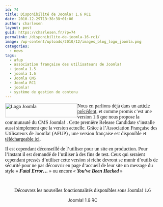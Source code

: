 ```yaml
---
id: 74
title: Disponibilité de Joomla! 1.6 RC1
date: 2010-12-29T13:38:38+01:00
author: charlesen
layout: post
guid: https://charlesen.fr/?p=74
permalink: /disponibilite-de-joomla-16-rc1/
image: /wp-content/uploads/2010/12/images_blog_logo_joomla.png
categories:
  - news
tags:
  - afup
  - association française des utilisateurs de Joomla!
  - joomla 1.5
  - joomla 1.6
  - Joomla CMS
  - Joomla RC1
  - joomla!
  - système de gestion de contenu
---
```

<span style="font-family: book antiqua,palatino; font-size: 12pt;"><img loading="lazy" class=" alignleft size-full wp-image-73" style="float: left;" src="https://charlesen.fr/wp-content/uploads/2010/12/images_blog_logo_joomla.png" alt="Logo Joomla" title="Logo Joomla" width="235" height="46" />Nous en parlions déjà dans un <a title="Joomla 1.6" href="index.php?option=com_content&view=article&id=3:joomla-16-bientot-dans-les-back&catid=36&Itemid=55">article précédent</a>, et comme promis c&rsquo;est une version 1.6 que nous propose la communauté du CMS Joomla! . Cette première Release Candidate s&rsquo;installe aussi simplement que la version actuelle. Grâce à l&rsquo;Association Française des Utilisateurs de Joomla! (AFUP) , une version française est disponible et <a title="Télécharger Joomla! 1.6 RC1" href="http://aide.joomla.fr/telechargements/joomla-1-6-x-package-d-installation-et-patches">téléchargeable ici</a>.</span>

<span style="font-family: book antiqua,palatino; font-size: 12pt;">Il est cependant déconseillé de l&rsquo;utiliser pour un site en production. Pour l&rsquo;instant il est demandé de l&rsquo;utiliser à des fins de test. Ceux qui seraient cependant pressés d&rsquo;utiliser cette version si riche devront se munir d&rsquo;outils de sécurité pour ne pas découvrir en page d&rsquo;accueil de leur site un message du style <em><strong>« Fatal Error&#8230; »</strong></em> ou encore <em><strong>« You&rsquo;ve Been Hacked »</strong></em><br /></span>

<!--more-->

 

<p style="text-align: center;">
  <span style="font-family: book antiqua,palatino; font-size: 12pt;">Découvrez les nouvelles fonctionnalités disponibles sous Joomla! 1.6<br /></span>
</p>

<div style="text-align: center;">
  </p> 
  
  <div id="mediaspace">
    Joomla! 1.6 RC
  </div>
  
  <p>
    </div>